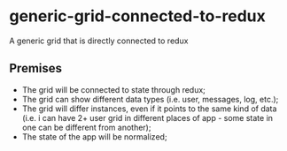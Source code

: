 # generic-grid-connected-to-redux
A generic grid that is directly connected to redux

## Premises

- The grid will be connected to state through redux;
- The grid can show different data types (i.e. user, messages, log, etc.);
- The grid will differ instances, even if it points to the same kind of data (i.e. i can have 2+ user grid in different places of app - some state in one can be different from another);
- The state of the app will be normalized;
